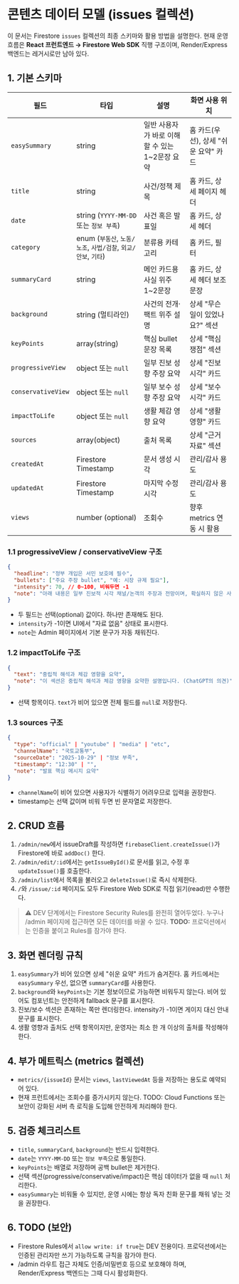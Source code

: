 # 콘텐츠 데이터 모델 (issues 컬렉션)

이 문서는 Firestore `issues` 컬렉션의 최종 스키마와 활용 방법을 설명한다. 현재 운영 흐름은 **React 프런트엔드 → Firestore Web SDK** 직행 구조이며, Render/Express 백엔드는 레거시로만 남아 있다.

## 1. 기본 스키마

| 필드 | 타입 | 설명 | 화면 사용 위치 |
| --- | --- | --- | --- |
| `easySummary` | string | 일반 사용자가 바로 이해할 수 있는 1~2문장 요약 | 홈 카드(우선), 상세 "쉬운 요약" 카드 |
| `title` | string | 사건/정책 제목 | 홈 카드, 상세 페이지 헤더 |
| `date` | string (`YYYY-MM-DD` 또는 `정보 부족`) | 사건 혹은 발표일 | 홈 카드, 상세 헤더 |
| `category` | enum (`부동산`, `노동/노조`, `사법/검찰`, `외교/안보`, `기타`) | 분류용 카테고리 | 홈 카드, 필터 |
| `summaryCard` | string | 메인 카드용 사실 위주 1~2문장 | 홈 카드, 상세 헤더 보조 문장 |
| `background` | string (멀티라인) | 사건의 전개·팩트 위주 설명 | 상세 "무슨 일이 있었나요?" 섹션 |
| `keyPoints` | array(string) | 핵심 bullet 문장 목록 | 상세 "핵심 쟁점" 섹션 |
| `progressiveView` | object 또는 `null` | 일부 진보 성향 주장 요약 | 상세 "진보 시각" 카드 |
| `conservativeView` | object 또는 `null` | 일부 보수 성향 주장 요약 | 상세 "보수 시각" 카드 |
| `impactToLife` | object 또는 `null` | 생활 체감 영향 요약 | 상세 "생활 영향" 카드 |
| `sources` | array(object) | 출처 목록 | 상세 "근거 자료" 섹션 |
| `createdAt` | Firestore Timestamp | 문서 생성 시각 | 관리/감사 용도 |
| `updatedAt` | Firestore Timestamp | 마지막 수정 시각 | 관리/감사 용도 |
| `views` | number (optional) | 조회수 | 향후 metrics 연동 시 활용 |

### 1.1 progressiveView / conservativeView 구조

```json
{
  "headline": "정부 개입은 서민 보호에 필수",
  "bullets": ["주요 주장 bullet", "예: 시장 규제 필요"],
  "intensity": 70, // 0~100, 비워두면 -1
  "note": "아래 내용은 일부 진보적 시각 채널/논객의 주장과 전망이며, 확실하지 않은 사실일 수 있습니다."
}
```

- 두 필드는 선택(optional) 값이다. 하나만 존재해도 된다.
- `intensity`가 -1이면 UI에서 "자료 없음" 상태로 표시한다.
- `note`는 Admin 페이지에서 기본 문구가 자동 채워진다.

### 1.2 impactToLife 구조

```json
{
  "text": "중립적 해석과 체감 영향을 요약",
  "note": "이 섹션은 중립적 해석과 체감 영향을 요약한 설명입니다. (ChatGPT의 의견)"
}
```

- 선택 항목이다. `text`가 비어 있으면 전체 필드를 `null`로 저장한다.

### 1.3 sources 구조

```json
{
  "type": "official" | "youtube" | "media" | "etc",
  "channelName": "국토교통부",
  "sourceDate": "2025-10-29" | "정보 부족",
  "timestamp": "12:30" | "",
  "note": "발표 핵심 메시지 요약"
}
```

- `channelName`이 비어 있으면 사용자가 식별하기 어려우므로 입력을 권장한다.
- timestamp는 선택 값이며 비워 두면 빈 문자열로 저장한다.

## 2. CRUD 흐름

1. `/admin/new`에서 issueDraft를 작성하면 `firebaseClient.createIssue()`가 Firestore에 바로 `addDoc()` 한다.
2. `/admin/edit/:id`에서는 `getIssueById()`로 문서를 읽고, 수정 후 `updateIssue()`를 호출한다.
3. `/admin/list`에서 목록을 불러오고 `deleteIssue()`로 즉시 삭제한다.
4. `/`와 `/issue/:id` 페이지도 모두 Firestore Web SDK로 직접 읽기(read)만 수행한다.

> ⚠️ DEV 단계에서는 Firestore Security Rules를 완전히 열어두었다. 누구나 /admin 페이지에 접근하면 모든 데이터를 바꿀 수 있다. **TODO:** 프로덕션에서는 인증을 붙이고 Rules를 잠가야 한다.

## 3. 화면 렌더링 규칙

1. `easySummary`가 비어 있으면 상세 "쉬운 요약" 카드가 숨겨진다. 홈 카드에서는 `easySummary` 우선, 없으면 `summaryCard`를 사용한다.
2. `background`와 `keyPoints`는 기본 정보이므로 가능하면 비워두지 않는다. 비어 있어도 컴포넌트는 안전하게 fallback 문구를 표시한다.
3. 진보/보수 섹션은 존재하는 쪽만 렌더링한다. intensity가 -1이면 게이지 대신 안내 문구를 표시한다.
4. 생활 영향과 출처도 선택 항목이지만, 운영자는 최소 한 개 이상의 출처를 작성해야 한다.

## 4. 부가 메트릭스 (metrics 컬렉션)

- `metrics/{issueId}` 문서는 `views`, `lastViewedAt` 등을 저장하는 용도로 예약되어 있다.
- 현재 프런트에서는 조회수를 증가시키지 않는다. TODO: Cloud Functions 또는 보안이 강화된 서버 측 로직을 도입해 안전하게 처리해야 한다.

## 5. 검증 체크리스트

- `title`, `summaryCard`, `background`는 반드시 입력한다.
- `date`는 `YYYY-MM-DD` 또는 `정보 부족`으로 통일한다.
- `keyPoints`는 배열로 저장하며 공백 bullet은 제거한다.
- 선택 섹션(progressive/conservative/impact)은 핵심 데이터가 없을 때 `null` 처리한다.
- `easySummary`는 비워둘 수 있지만, 운영 시에는 항상 독자 친화 문구를 채워 넣는 것을 권장한다.

## 6. TODO (보안)

- Firestore Rules에서 `allow write: if true`는 DEV 전용이다. 프로덕션에서는 인증된 관리자만 쓰기 가능하도록 규칙을 잠가야 한다.
- /admin 라우트 접근 자체도 인증/비밀번호 등으로 보호해야 하며, Render/Express 백엔드는 그때 다시 활성화한다.
